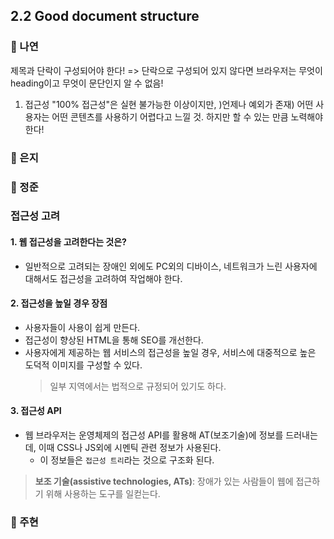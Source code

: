 ## 2.2 Good document structure

### 📝 나연

제목과 단락이 구성되어야 한다!
=> 단락으로 구성되어 있지 않다면 브라우저는 무엇이 heading이고 무엇이 문단인지 알 수 없음!

1. 접근성
   "100% 접근성"은 실현 불가능한 이상이지만, )언제나 예외가 존재) 어떤 사용자는 어떤 콘텐츠를 사용하기 어렵다고 느낄 것. 하지만 할 수 있는 만큼 노력해야 한다!

### 📝 은지

### 📝 정준

### 접근성 고려

#### 1. 웹 접근성을 고려한다는 것은?

- 일반적으로 고려되는 장애인 외에도 PC외의 디바이스, 네트워크가 느린 사용자에 대해서도 접근성을 고려하여 작업해야 한다.

#### 2. 접근성을 높일 경우 장점

- 사용자들이 사용이 쉽게 만든다.
- 접근성이 향상된 HTML을 통해 SEO를 개선한다.
- 사용자에게 제공하는 웹 서비스의 접근성을 높일 경우, 서비스에 대중적으로 높은 도덕적 이미지를 구성할 수 있다.
  > 일부 지역에서는 법적으로 규정되어 있기도 하다.

#### 3. 접근성 API

- 웹 브라우저는 운영체제의 접근성 API를 활용해 AT(보조기술)에 정보를 드러내는데, 이때 CSS나 JS외에 시멘틱 관련 정보가 사용된다.
  - 이 정보들은 `접근성 트리`라는 것으로 구조화 된다.

> **보조 기술(assistive technologies, ATs)**: 장애가 있는 사람들이 웹에 접근하기 위해 사용하는 도구를 일컫는다.

### 📝 주현
